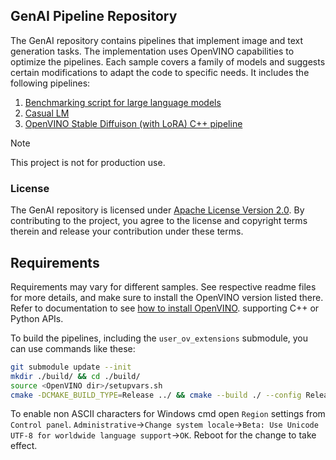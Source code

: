 ## GenAI Pipeline Repository


The GenAI repository contains pipelines that implement image and text generation tasks.
The implementation uses OpenVINO capabilities to optimize the pipelines. Each sample covers
a family of models and suggests certain modifications to adapt the code to specific needs.
It includes the following pipelines:

1. [Benchmarking script for large language models](./llm_bench/python/)
2. [Casual LM](./text_generation/casual_lm/cpp/)
3. [OpenVINO Stable Diffuison (with LoRA) C++ pipeline](./image_generation/stable_diffusion_1_5/cpp/)

> [!NOTE]
> This project is not for production use.

### License

The GenAI repository is licensed under [Apache License Version 2.0](LICENSE).
By contributing to the project, you agree to the license and copyright terms therein and release
your contribution under these terms.

## Requirements

Requirements may vary for different samples. See respective readme files for more details,
and make sure to install the OpenVINO version listed there. Refer to documentation to see
[how to install OpenVINO](docs.openvino.ai/install).
supporting C++ or Python APIs.

To build the pipelines, including the `user_ov_extensions` submodule, you can use commands
like these:

```sh
git submodule update --init
mkdir ./build/ && cd ./build/
source <OpenVINO dir>/setupvars.sh
cmake -DCMAKE_BUILD_TYPE=Release ../ && cmake --build ./ --config Release -j
```

To enable non ASCII characters for Windows cmd open `Region` settings from `Control panel`.
`Administrative`->`Change system locale`->`Beta: Use Unicode UTF-8 for worldwide language support`->`OK`.
Reboot for the change to take effect.
